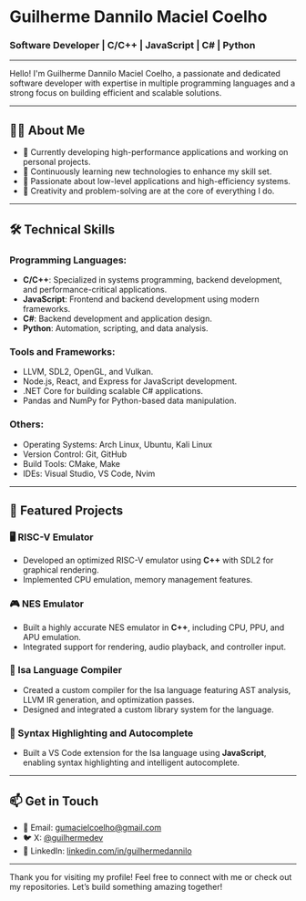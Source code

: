 # Guilherme Dannilo Maciel Coelho

### Software Developer | C/C++ | JavaScript | C# | Python

----------

Hello! I'm Guilherme Dannilo Maciel Coelho, a passionate and dedicated software developer with expertise in multiple programming languages and a strong focus on building efficient and scalable solutions.

----------

## 👨‍💻 About Me

-   🔭 Currently developing high-performance applications and working on personal projects.  
-   🌱 Continuously learning new technologies to enhance my skill set.  
-   🚀 Passionate about low-level applications and high-efficiency systems.  
-   🎨 Creativity and problem-solving are at the core of everything I do.  

----------

## 🛠️ Technical Skills

### Programming Languages:

- **C/C++**: Specialized in systems programming, backend development, and performance-critical applications.  
- **JavaScript**: Frontend and backend development using modern frameworks.  
- **C#**: Backend development and application design.  
- **Python**: Automation, scripting, and data analysis.  

### Tools and Frameworks:

-   LLVM, SDL2, OpenGL, and Vulkan.  
-   Node.js, React, and Express for JavaScript development.  
-   .NET Core for building scalable C# applications.  
-   Pandas and NumPy for Python-based data manipulation.  

### Others:

-   Operating Systems: Arch Linux, Ubuntu, Kali Linux  
-   Version Control: Git, GitHub  
-   Build Tools: CMake, Make  
-   IDEs: Visual Studio, VS Code, Nvim  

----------

## 🌟 Featured Projects

### 🖥️ RISC-V Emulator

-   Developed an optimized RISC-V emulator using **C++** with SDL2 for graphical rendering.  
-   Implemented CPU emulation, memory management features.  

### 🎮 NES Emulator

-   Built a highly accurate NES emulator in **C++**, including CPU, PPU, and APU emulation.  
-   Integrated support for rendering, audio playback, and controller input.  

### 🔧 Isa Language Compiler

-   Created a custom compiler for the Isa language featuring AST analysis, LLVM IR generation, and optimization passes.  
-   Designed and integrated a custom library system for the language.  

### 📜 Syntax Highlighting and Autocomplete

-   Built a VS Code extension for the Isa language using **JavaScript**, enabling syntax highlighting and intelligent autocomplete.  

----------

## 📫 Get in Touch

-   📧 Email: [gumacielcoelho@gmail.com](mailto:gumacielcoelho@gmail.com)  
-   🐦 X: [@guilhermedev](https://x.com/Gui_opsx)  
-   💼 LinkedIn: [linkedin.com/in/guilhermedannilo](https://linkedin.com/in/guilherme-danilo-maciel-coelho-aa8435341)  

----------

Thank you for visiting my profile! Feel free to connect with me or check out my repositories. Let’s build something amazing together!
